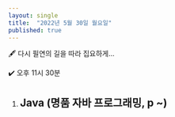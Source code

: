 ```yaml
---
layout: single
title:  "2022년 5월 30일 월요일"
published: true
---
```


🖋️ 다시 필연의 길을 따라 집요하게...

✔️ 오후 11시 30분



1. Java (명품 자바 프로그래밍, p ~)
   - 

